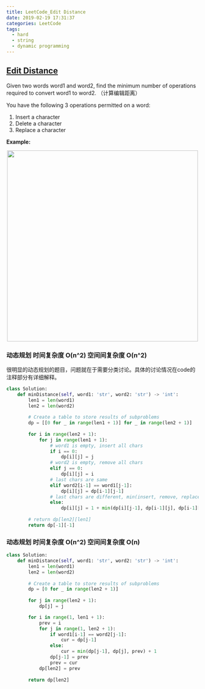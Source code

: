 ```yaml
---
title: LeetCode_Edit Distance
date: 2019-02-19 17:31:37
categories: LeetCode
tags: 
  - hard
  - string
  - dynamic programming
---
```


## [Edit Distance](https://leetcode.com/problems/edit-distance/)

Given two words word1 and word2, find the minimum number of operations required to convert word1 to word2.
（计算编辑距离）

<!--more-->

You have the following 3 operations permitted on a word:
1. Insert a character
2. Delete a character
3. Replace a character

**Example:**

<div align=center>
	<img src="/images/leetcode_72.png" width = "500" align=center/>
</div>


### 动态规划 时间复杂度 O(n^2) 空间间复杂度 O(n^2)
很明显的动态规划的题目，问题就在于需要分类讨论。具体的讨论情况在code的注释部分有详细解释。

```python
class Solution:
    def minDistance(self, word1: 'str', word2: 'str') -> 'int':
        len1 = len(word1)
        len2 = len(word2)
        
        # Create a table to store results of subproblems 
        dp = [[0 for _ in range(len1 + 1)] for _ in range(len2 + 1)]
        
        for i in range(len2 + 1):
            for j in range(len1 + 1):
            	# word1 is empty, insert all chars
                if i == 0:
                    dp[i][j] = j
                # word2 is empty, remove all chars
                elif j == 0:
                    dp[i][j] = i
                # last chars are same
                elif word2[i-1] == word1[j-1]:
                    dp[i][j] = dp[i-1][j-1]
                # last chars are different, min(insert, remove, replace)
                else:
                    dp[i][j] = 1 + min(dp[i][j-1], dp[i-1][j], dp[i-1][j-1])
                
        # return dp[len2][len1]
        return dp[-1][-1]
```

### 动态规划 时间复杂度 O(n^2) 空间间复杂度 O(n)

```python
class Solution:
    def minDistance(self, word1: 'str', word2: 'str') -> 'int':
        len1 = len(word1)
        len2 = len(word2)
        
        # Create a table to store results of subproblems 
        dp = [0 for _ in range(len2 + 1)] 
 
        for j in range(len2 + 1):
            dp[j] = j

        for i in range(1, len1 + 1):
            prev = i
            for j in range(1, len2 + 1):
                if word1[i-1] == word2[j-1]:
                    cur = dp[j-1]
                else:
                    cur = min(dp[j-1], dp[j], prev) + 1
                dp[j-1] = prev
                prev = cur  
            dp[len2] = prev
            
        return dp[len2]
```
